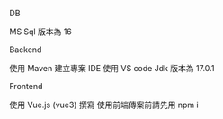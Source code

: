 DB
	
 
 MS Sql 版本為 16


 
Backend
	
 使用 Maven 建立專案
  IDE 使用 VS code
  Jdk 版本為 17.0.1

  
Frontend 


使用 Vue.js (vue3) 撰寫
 使用前端傳案前請先用 npm i 
